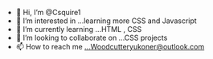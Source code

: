 - 👋 Hi, I’m @Csquire1
- 👀 I’m interested in ...learning more CSS and Javascript
- 🌱 I’m currently learning ...HTML , CSS
- 💞️ I’m looking to collaborate on ...CSS projects
- 📫 How to reach me ...Woodcutteryukoner@outlook.com

<!---
Csquire1/Csquire1 is a ✨ special ✨ repository because its `README.md` (this file) appears on your GitHub profile.
You can click the Preview link to take a look at your changes.
--->

